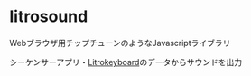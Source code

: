litrosound
==========

Webブラウザ用チップチューンのようなJavascriptライブラリ

シーケンサーアプリ・[Litrokeyboard](https://github.com/oshiimizunohuta/litrokeyboard/wiki)のデータからサウンドを出力

